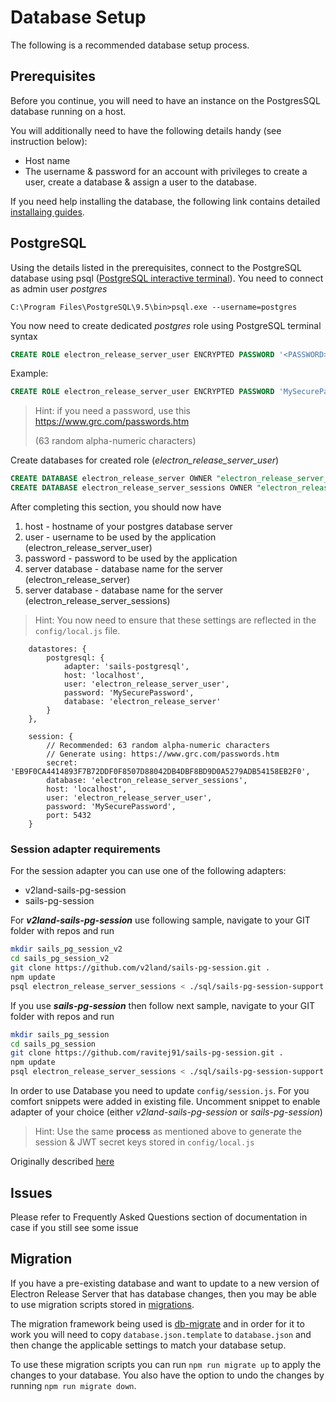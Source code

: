 # Database Setup
The following is a recommended database setup process.

## Prerequisites
Before you continue, you will need to have an instance on the PostgresSQL database running on a host.

You will additionally need to have the following details handy (see instruction below):
- Host name
- The username & password for an account with privileges to create a user, create a database &
assign a user to the database.

If you need help installing the database, the following link contains
detailed [installaing guides](https://wiki.postgresql.org/wiki/Detailed_installation_guides).

## PostgreSQL
Using the details listed in the prerequisites, connect to the PostgreSQL database using
psql ([PostgreSQL interactive terminal](http://www.postgresql.org/docs/9.2/static/app-psql.html)).
You need to connect as admin user _postgres_
~~~
C:\Program Files\PostgreSQL\9.5\bin>psql.exe --username=postgres
~~~


You now need to create dedicated _postgres_ role using PostgreSQL terminal syntax
```sql
CREATE ROLE electron_release_server_user ENCRYPTED PASSWORD '<PASSWORD>' LOGIN;
```

Example:
~~~sql
CREATE ROLE electron_release_server_user ENCRYPTED PASSWORD 'MySecurePassword' LOGIN;
~~~
> Hint: if you need a password, use this https://www.grc.com/passwords.htm
>
> (63 random alpha-numeric characters)


Create databases for created role (_electron_release_server_user_)
```sql
CREATE DATABASE electron_release_server OWNER "electron_release_server_user";
CREATE DATABASE electron_release_server_sessions OWNER "electron_release_server_user";
```
After completing this section, you should now have
1. host - hostname of your postgres database server
2. user - username to be used by the application (electron_release_server_user)
3. password - password to be used by the application
4. server database - database name for the server (electron_release_server)
5. server database - database name for the server (electron_release_server_sessions)
> Hint: You now need to ensure that these settings are reflected in the `config/local.js` file.

```
    datastores: {
        postgresql: {
            adapter: 'sails-postgresql',
            host: 'localhost',
            user: 'electron_release_server_user',
            password: 'MySecurePassword',
            database: 'electron_release_server'
        }
    },

    session: {
        // Recommended: 63 random alpha-numeric characters
        // Generate using: https://www.grc.com/passwords.htm
        secret: 'EB9F0CA4414893F7B72DDF0F8507D88042DB4DBF8BD9D0A5279ADB54158EB2F0',
        database: 'electron_release_server_sessions',
        host: 'localhost',
        user: 'electron_release_server_user',
        password: 'MySecurePassword',
        port: 5432
    }
```

### Session adapter requirements
For the session adapter you can use one of the following adapters:
- v2land-sails-pg-session
- sails-pg-session

For **_v2land-sails-pg-session_** use following sample, navigate to your GIT folder with repos and run
```bash
mkdir sails_pg_session_v2
cd sails_pg_session_v2
git clone https://github.com/v2land/sails-pg-session.git .
npm update
psql electron_release_server_sessions < ./sql/sails-pg-session-support.sql postgres
```

If you use **_sails-pg-session_** then follow next sample, navigate to your GIT folder with repos and run
```bash
mkdir sails_pg_session
cd sails_pg_session
git clone https://github.com/ravitej91/sails-pg-session.git .
npm update
psql electron_release_server_sessions < ./sql/sails-pg-session-support.sql postgres
```

In order to use Database you need to update `config/session.js`. For you comfort snippets were added in existing file.
Uncomment snippet to enable adapter of your choice (either _v2land-sails-pg-session_ or _sails-pg-session_)

> Hint: Use the same **process** as mentioned above to generate the session &
>JWT secret keys stored in `config/local.js`
>

Originally described [here](https://github.com/ravitej91/sails-pg-session)

## Issues
Please refer to Frequently Asked Questions section of documentation in case if you still see some issue

## Migration
If you have a pre-existing database and want to update to a new version of Electron Release Server that has database
changes, then you may be able to use migration scripts stored in [migrations](../migrations/).

The migration framework being used is [db-migrate](https://www.npmjs.com/package/db-migrate) and in order for it to
work you will need to copy `database.json.template` to `database.json` and then change the applicable settings to
match your database setup.

To use these migration scripts you can run `npm run migrate up` to apply the changes to your database. You also have
the option to undo the changes by running `npm run migrate down`.
